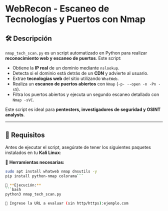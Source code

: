 # WebRecon - Escaneo de Tecnologías y Puertos con Nmap

## 🛠️ Descripción

`nmap_tech_scan.py` es un script automatizado en Python para realizar **reconocimiento web y escaneo de puertos**. Este script:
- Obtiene la **IP real** de un dominio mediante `nslookup`.
- Detecta si el dominio está detrás de un **CDN** y advierte al usuario.
- Extrae **tecnologías web** del sitio utilizando `WhatWeb`.
- Realiza un **escaneo de puertos abiertos** con `Nmap` (`-p- --open -n -Pn -sS`).
- Filtra los puertos abiertos y ejecuta un segundo escaneo detallado con `Nmap -sVC`.

Este script es ideal para **pentesters, investigadores de seguridad y OSINT analysts**.

---

## 🚀 **Requisitos**
Antes de ejecutar el script, asegúrate de tener los siguientes paquetes instalados en tu **Kali Linux**:

📌 **Herramientas necesarias:**
```bash
sudo apt install whatweb nmap dnsutils -y
pip install python-nmap colorama```

📌 **Ejecución:**
```bash
python3 nmap_tech_scan.py

🔹 Ingrese la URL a evaluar (sin http/https):ejemplo.com
